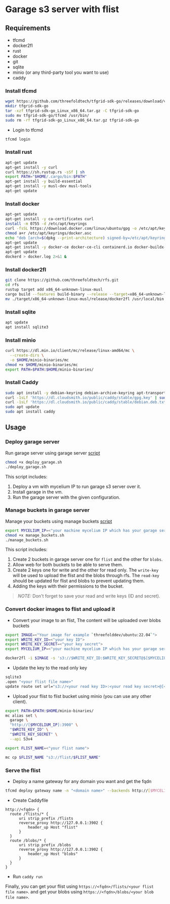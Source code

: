 # Garage s3 server with flist

## Requirements

- tfcmd
- docker2fl
- rust
- docker
- git
- sqlite
- minio (or any third-party tool you want to use)
- caddy

### Install tfcmd

```bash
wget https://github.com/threefoldtech/tfgrid-sdk-go/releases/download/v0.15.11/tfgrid-sdk-go_Linux_x86_64.tar.gz
mkdir tfgrid-sdk-go
tar -xzf tfgrid-sdk-go_Linux_x86_64.tar.gz -C tfgrid-sdk-go
sudo mv tfgrid-sdk-go/tfcmd /usr/bin/
sudo rm -rf tfgrid-sdk-go_Linux_x86_64.tar.gz tfgrid-sdk-go
```

- Login to tfcmd

```bash
tfcmd login
```

### Install rust

```bash
apt-get update
apt-get install -y curl
curl https://sh.rustup.rs -sSf | sh
export PATH="$HOME/.cargo/bin:$PATH"
apt-get install -y build-essential
apt-get install -y musl-dev musl-tools
apt-get update
```

### Install docker

```bash
apt-get update
apt-get install -y ca-certificates curl
install -m 0755 -d /etc/apt/keyrings
curl -fsSL https://download.docker.com/linux/ubuntu/gpg -o /etc/apt/keyrings/docker.asc
chmod a+r /etc/apt/keyrings/docker.asc
echo "deb [arch=$(dpkg --print-architecture) signed-by=/etc/apt/keyrings/docker.asc] https://download.docker.com/linux/ubuntu $(. /etc/os-release && echo "$VERSION_CODENAME") stable" | tee /etc/apt/sources.list.d/docker.list > /dev/null
apt-get update
apt-get install -y docker-ce docker-ce-cli containerd.io docker-buildx-plugin docker-compose-plugin
apt-get update
dockerd > docker.log 2>&1 &
```

### Install docker2fl

```bash
git clone https://github.com/threefoldtech/rfs.git
cd rfs
rustup target add x86_64-unknown-linux-musl
cargo build --features build-binary --release --target=x86_64-unknown-linux-musl
mv ./target/x86_64-unknown-linux-musl/release/docker2fl /usr/local/bin
```

### Install sqlite

```bash
apt update
apt install sqlite3 
```

### Install minio

```bash
curl https://dl.min.io/client/mc/release/linux-amd64/mc \
  --create-dirs \
  -o $HOME/minio-binaries/mc
chmod +x $HOME/minio-binaries/mc
export PATH=$PATH:$HOME/minio-binaries/
```

### Install Caddy

```bash
sudo apt install -y debian-keyring debian-archive-keyring apt-transport-https curl
curl -1sLf 'https://dl.cloudsmith.io/public/caddy/stable/gpg.key' | sudo gpg --dearmor -o /usr/share/keyrings/caddy-stable-archive-keyring.gpg
curl -1sLf 'https://dl.cloudsmith.io/public/caddy/stable/debian.deb.txt' | sudo tee /etc/apt/sources.list.d/caddy-stable.list
sudo apt update
sudo apt install caddy
```

## Usage

### Deploy garage server

Run garage server using garage server [script](./deploy_garage.sh)

```bash
chmod +x deploy_garage.sh
./deploy_garage.sh
```

This script includes:

1. Deploy a vm with mycelium IP to run garage s3 server over it.
2. Install garage in the vm.
3. Run the garage server with the given configuration.

### Manage buckets in garage server

Manage your buckets using manage buckets [script](./manage_buckets.sh)

```bash
export MYCELIUM_IP=<"your machine mycelium IP which has your garage server">
chmod +x manage_buckets.sh
./manage_buckets.sh
```

This script includes:

1. Create 2 buckets in garage server one for `flist` and the other for `blobs`.
2. Allow web for both buckets to be able to serve them.
3. Create 2 keys one for write and the other for read only. The `write-key` will be used to upload the flist and the blobs through rfs. The `read-key` should be updated for flist and blobs to prevent updating them.
4. Adding the keys with their permissions to the bucket.

> *NOTE:*  Don't forget to save your read and write keys (ID and secret).

### Convert docker images to flist and upload it

- Convert your image to an flist, The content will be uploaded over blobs buckets

```bash
export IMAGE=<"Your image for example `threefolddev/ubuntu:22.04`">
export WRITE_KEY_ID=<"your key ID">
export WRITE_KEY_SECRET=<"your key secret">
export MYCELIUM_IP=<"your machine mycelium IP which has your garage server">

docker2fl -i $IMAGE -s 's3://$WRITE_KEY_ID:$WRITE_KEY_SECRET@$[$MYCELIUM_IP]:3900/blobs?region=garage'
```

- Update the key to the read only key

```bash TODO:
sqlite3
.open "<your flist file name>"
update route set url="s3://<your read key ID>:<your read key secret>@[<your vm mycelium IP>]:3900/blobs?region=garage"
```

- Upload your flist to flist bucket using minio (you can use any other client).

```bash
export PATH=$PATH:$HOME/minio-binaries/
mc alias set \
  garage \
  "http://[$MYCELIUM_IP]:3900" \
  "$WRITE_KEY_ID" \
  "$WRITE_KEY_SECRET" \
  --api S3v4

export FLIST_NAME=<"your flist name">

mc cp $FLIST_NAME "s3://flist/$FLIST_NAME"
```

### Serve the flist

- Deploy a name gateway for any domain you want and get the fqdn

```bash
tfcmd deploy gateway name -n "<domain name>" --backends http://[$MYCELIUM_IP]:80
```

- Create Caddyfile

```Caddyfile
http://<fqdn> {
  route /flists/* {
      uri strip_prefix /flists
      reverse_proxy http://127.0.0.1:3902 {
          header_up Host "flist"
      }
  }
  route /blobs/* {
      uri strip_prefix /blobs
      reverse_proxy http://127.0.0.1:3902 {
          header_up Host "blobs"
      }
  }
}
```

- Run `caddy run`
  
Finally, you can get your flist using `https://<fqdn>/flists/<your flist file name>`.
and get your blobs using `https://<fqdn>/blobs/<your blob file name>`.
